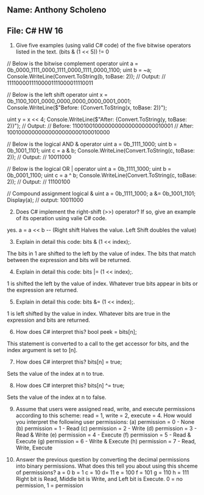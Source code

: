 ## Name: Anthony Scholeno
## File: C# HW 16

1. Give five examples (using valid C# code) of the five bitwise operators listed in the text.
(bits & (1 << 5)) != 0

// Below is the bitwise complement operator
uint a = 0b_0000_1111_0000_1111_0000_1111_0000_1100;
uint b = ~a;
Console.WriteLine(Convert.ToString(b, toBase: 2));
// Output:
// 11110000111100001111000011110011

// Below is the left shift operator
uint x = 0b_1100_1001_0000_0000_0000_0000_0001_0001;
Console.WriteLine($"Before: {Convert.ToString(x, toBase: 2)}");

uint y = x << 4;
Console.WriteLine($"After:  {Convert.ToString(y, toBase: 2)}");
// Output:
// Before: 11001001000000000000000000010001
// After:  10010000000000000000000100010000

// Below is the logical AND & operator
uint a = 0b_1111_1000;
uint b = 0b_1001_1101;
uint c = a & b;
Console.WriteLine(Convert.ToString(c, toBase: 2));
// Output:
// 10011000

// Below is the logical OR | operator
uint a = 0b_1111_1000;
uint b = 0b_0001_1100;
uint c = a ^ b;
Console.WriteLine(Convert.ToString(c, toBase: 2));
// Output:
// 11100100

// Compound assignment logical &
uint a = 0b_1111_1000;
a &= 0b_1001_1101;
Display(a);  // output: 10011000 

2. Does C# implement the right-shift (>>) operator? If so, give an example of its operation using valie C# code.

yes. a = a << b --
(Right shift Halves the value. Left Shift doubles the value)

3. Explain in detail this code: bits & (1 << index);.

The bits in 1 are shifted to the left by the value of index.
The bits that match between the expression and bits will be returned.

4. Explain in detail this code: bits |= (1 << index);.

1 is shifted the left by the value of index.
Whatever true bits appear in bits or the expression are returned.

5. Explain in detail this code: bits &= (1 << index);.

1 is left shifted by the value in index.
Whatever bits are true in the expression and bits are returned.

6. How does C# interpret this? bool peek = bits[n];

This statement is converted to a call to the get accessor for bits, and the index argument is set to [n].

7. How does C# interpret this? bits[n] = true;

Sets the value of the index at n to true.

8. How does C# interpret this? bits[n] ^= true;

Sets the value of the index at n to false.

9. Assume that users were assigned read, write, and execute permissions according to this scheme: read
= 1, write = 2, execute = 4. How would you interpret the following user permissions:
(a) permission = 0 - None
(b) permission = 1 - Read
(c) permission = 2 - Write
(d) permission = 3 - Read & Write
(e) permission = 4 - Execute
(f) permission = 5 - Read & Execute
(g) permission = 6 - Write & Execute
(h) permission = 7 - Read, Write, Execute

10. Answer the previous question by converting the decimal permissions into binary permissions. What
does this tell you about using this shceme of permissions?
a =   0
b =   1
c =  10
d=   11
e = 100 
f = 101
g = 110 
h = 111
Right bit is Read, Middle bit is Write, and Left bit is Execute. 0 = no permission, 1 = permission